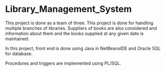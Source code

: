 # Library_Management_System
  This project is done as a team of three. This project is done for handling multiple branches of libraries. Suppliers of books are also considered and information about them and the books supplied at any given date is maintained.
  
  In this project, front end is done using Java in NetBeansIDE and Oracle SQL for database.

  Procedures and triggers are implemented using PL/SQL.
  
